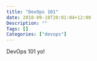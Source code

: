 ```yaml
---
title: "DevOps 101"
date: 2018-09-18T20:01:04+12:00
Description: ""
Tags: []
Categories: ["devops"]
---
```


DevOps 101 yo!
